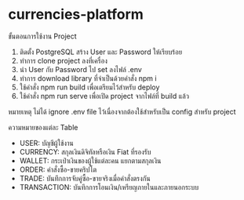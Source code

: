 # currencies-platform

ขั้นตอนการใช้งาน Project

1. ติดตั้ง PostgreSQL สร้าง User และ Password ให้เรียบร้อย
2. ทำการ clone project ลงที่เครื่อง
3. นำ User กับ Password ไป set ลงไฟล์ .env
4. ทำการ download library ที่จำเป็นด้วยคำสั่ง npm i
5. ใช้คำสั่ง npm run build เพื่อเตรียมไว้สำหรับ deploy
6. ใช้คำสั่ง npm run serve เพื่อเปิด project จากไฟล์ที่ build แล้ว

หมายเหตุ ไม่ได้ ignore .env file ไว้เนื่องจากต้องใช้สำหรับเป็น config สำหรับ project

ความหมายของแต่ละ Table

- USER: บัญชีผู้ใช้งาน
- CURRENCY: สกุลเงินดิจิทัลหรือเงิน Fiat ที่รองรับ
- WALLET: กระเป๋าเงินของผู้ใช้แต่ละคน แยกตามสกุลเงิน
- ORDER: คำสั่งซื้อ-ขายคริปโต
- TRADE: บันทึกการจับคู่ซื้อ-ขายจริงเมื่อคำสั่งตรงกัน
- TRANSACTION: บันทึกการโอนเงิน/เหรียญภายในและภายนอกระบบ
